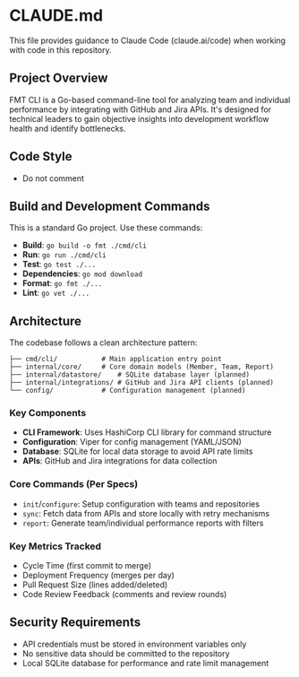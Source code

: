 # CLAUDE.md

This file provides guidance to Claude Code (claude.ai/code) when working with code in this repository.

## Project Overview

FMT CLI is a Go-based command-line tool for analyzing team and individual performance by integrating with GitHub and Jira APIs. It's designed for technical leaders to gain objective insights into development workflow health and identify bottlenecks.

## Code Style

- Do not comment

## Build and Development Commands

This is a standard Go project. Use these commands:

- **Build**: `go build -o fmt ./cmd/cli`
- **Run**: `go run ./cmd/cli`
- **Test**: `go test ./...`
- **Dependencies**: `go mod download`
- **Format**: `go fmt ./...`
- **Lint**: `go vet ./...`

## Architecture

The codebase follows a clean architecture pattern:

```
├── cmd/cli/           # Main application entry point
├── internal/core/     # Core domain models (Member, Team, Report)
├── internal/datastore/    # SQLite database layer (planned)
├── internal/integrations/ # GitHub and Jira API clients (planned)
└── config/            # Configuration management (planned)
```

### Key Components

- **CLI Framework**: Uses HashiCorp CLI library for command structure
- **Configuration**: Viper for config management (YAML/JSON)
- **Database**: SQLite for local data storage to avoid API rate limits
- **APIs**: GitHub and Jira integrations for data collection

### Core Commands (Per Specs)

- `init`/`configure`: Setup configuration with teams and repositories
- `sync`: Fetch data from APIs and store locally with retry mechanisms
- `report`: Generate team/individual performance reports with filters

### Key Metrics Tracked

- Cycle Time (first commit to merge)
- Deployment Frequency (merges per day)
- Pull Request Size (lines added/deleted)
- Code Review Feedback (comments and review rounds)

## Security Requirements

- API credentials must be stored in environment variables only
- No sensitive data should be committed to the repository
- Local SQLite database for performance and rate limit management
